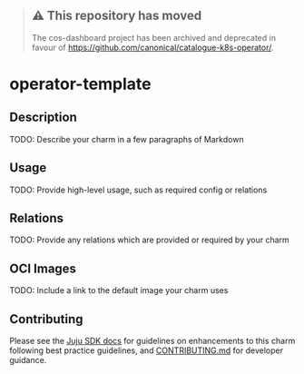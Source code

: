 > ## ⚠️ This repository has moved
>
> The cos-dashboard project has been archived and deprecated in favour of https://github.com/canonical/catalogue-k8s-operator/.

# operator-template

## Description

TODO: Describe your charm in a few paragraphs of Markdown

## Usage

TODO: Provide high-level usage, such as required config or relations

## Relations

TODO: Provide any relations which are provided or required by your charm

## OCI Images

TODO: Include a link to the default image your charm uses

## Contributing

<!-- TEMPLATE-TODO: Change this URL to be the full Github path to CONTRIBUTING.md-->

Please see the [Juju SDK docs](https://juju.is/docs/sdk) for guidelines on enhancements to this
charm following best practice guidelines, and
[CONTRIBUTING.md](https://github.com/<name>/<operator>/blob/main/CONTRIBUTING.md) for developer
guidance.
